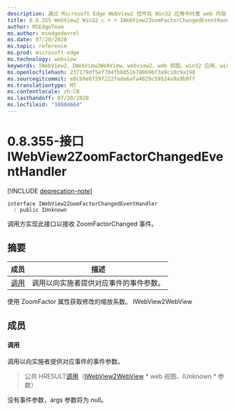 ```yaml
---
description: 通过 Microsoft Edge WebView2 控件在 Win32 应用中托管 web 内容
title: 0.8.355-WebView2 Win32 c + + IWebView2ZoomFactorChangedEventHandler
author: MSEdgeTeam
ms.author: msedgedevrel
ms.date: 07/20/2020
ms.topic: reference
ms.prod: microsoft-edge
ms.technology: webview
keywords: IWebView2、IWebView2WebView、webview2、web 视图、win32 应用、win32、edge
ms.openlocfilehash: 237179df5ef704fb88516780696f3a9c10c9a198
ms.sourcegitcommit: e0cb9e6f59f222fade6afa4829c59524a9a9b9ff
ms.translationtype: MT
ms.contentlocale: zh-CN
ms.lasthandoff: 07/20/2020
ms.locfileid: "10884664"
---
```

# 0.8.355-接口 IWebView2ZoomFactorChangedEventHandler 

[!INCLUDE [deprecation-note](../../includes/deprecation-note.md)]

```
interface IWebView2ZoomFactorChangedEventHandler
  : public IUnknown
```

调用方实现此接口以接收 ZoomFactorChanged 事件。

## 摘要

 成员                        | 描述
--------------------------------|---------------------------------------------
[调用](#invoke) | 调用以向实施者提供对应事件的事件参数。

使用 ZoomFactor 属性获取修改的缩放系数。 IWebView2WebView

## 成员

#### 调用 

调用以向实施者提供对应事件的事件参数。

> 公共 HRESULT[调用](#invoke)（[IWebView2WebView](IWebView2WebView.md) * web 视图、IUnknown * 参数）

没有事件参数，args 参数将为 null。

